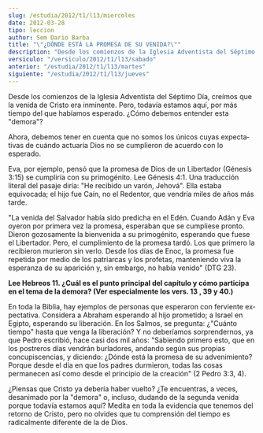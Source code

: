 ```yaml
---
slug: /estudia/2012/t1/l13/miercoles
date: 2012-03-28
tipo: leccion
author: Sem Dario Barba
title: "\"¿DÓNDE ESTÁ LA PROMESA DE SU VENIDA?\""
description: "Desde los comienzos de la Iglesia Adventista del Séptimo Día, creímos que la  venida de Cristo era inminente. Pero, todavía estamos aquí, por más tiempo del  que habíamos esperado. ¿Cómo debemos entender esta 'demora'?"
versiculo: "/versiculo/2012/t1/l13/sabado"
anterior: "/estudia/2012/t1/l13/martes"
siguiente: "/estudia/2012/t1/l13/jueves"
---
```


Desde los comienzos de la Iglesia Adventista del Séptimo Día, creímos que la venida de Cristo era inminente. Pero, todavía estamos aquí, por más tiempo del que habíamos esperado. ¿Cómo debemos entender esta "demora"?

Ahora, debemos tener en cuenta que no somos los únicos cuyas expecta­tivas de cuándo actuaría Dios no se cumplieron de acuerdo con lo esperado.

Eva, por ejemplo, pensó que la promesa de Dios de un Libertador (Génesis 3:15) se cumpliría con su primogénito. Lee Génesis 4:1. Una traducción literal del pasaje diría: "He recibido un varón, Jehová". Ella estaba equivocada; el hijo fue Caín, no el Redentor, que vendría miles de años más tarde.

"La venida del Salvador había sido predicha en el Edén. Cuando Adán y Eva oyeron por primera vez la promesa, esperaban que se cumpliese pronto. Dieron gozosamente la bienvenida a su primogénito, esperando que fuese el Liber­tador. Pero, el cumplimiento de la promesa tardó. Los que primero la recibieron murieron sin verlo. Desde los días de Enoc, la promesa fue repetida por medio de los patriarcas y los profetas, manteniendo viva la esperanza de su aparición y, sin embargo, no había venido" (DTG 23).

**Lee Hebreos 11. ¿Cuál es el punto principal del capítulo y cómo par­ticipa en el tema de la demora? (Ver especialmente los vers. 13 , 39 y 40.)**

En toda la Biblia, hay ejemplos de personas que esperaron con ferviente ex­pectativa. Considera a Abraham esperando al hijo prometido; a Israel en Egipto, esperando su liberación. En los Salmos, se pregunta: ¿"Cuánto tiempo" hasta que venga la liberación? Y no deberíamos sorprendernos, ya que Pedro es­cribió, hace casi dos mil años: "Sabiendo primero esto, que en los postreros días vendrán burladores, andando según sus propias concupiscencias, y diciendo: ¿Dónde está la promesa de su advenimiento? Porque desde el día en que los padres durmieron, todas las cosas permanecen así como desde el principio de la creación" (2 Pedro 3:3, 4).

¿Piensas que Cristo ya debería haber vuelto? ¿Te encuentras, a veces, desani­mado por la "demora" o, incluso, dudando de la segunda venida porque todavía estamos aquí? Medita en toda la evidencia que tenemos del retorno de Cristo, pero no olvides que tu comprensión del tiempo es radicalmente diferente de la de Dios.
